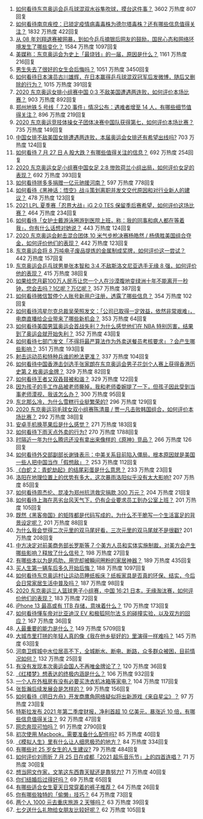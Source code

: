 1. [如何看待东京奥运会乒乓球混双水谷隼吹球，摸台这件事？](https://www.zhihu.com/question/475145975) 3602 万热度 807回复
1. [如何看待南京疾控：已锁定疫情病毒毒株为德尔塔毒株？还有哪些信息值得关注？](https://www.zhihu.com/question/475247957) 1832 万热度 422回复
1. [从 08 年刘翔退赛被网暴，到如今乒乓摘银后网友的鼓励，国民心态和网络环境发生了哪些变化？](https://www.zhihu.com/question/475185967) 1584 万热度 1097回复
1. [美媒称：东京奥运会为史上「最烧钱」的一届，原因是什么？](https://www.zhihu.com/question/475123416) 1161 万热度 216回复
1. [男生失去了很好的女生会后悔吗？](https://www.zhihu.com/question/329545868) 1051 万热度 3450回复
1. [如何看待日本演员古川雄辉，在日本赢得乒乓球混双冠军后发微博，随后又删除的行为？](https://www.zhihu.com/question/475225346) 1015 万热度 391回复
1. [2020 东京奥运女排小组赛中国 0:3 不敌美国遭遇两连败，如何评价本场比赛？](https://www.zhihu.com/question/475232626) 903 万热度 892回复
1. [郑州地铁 5 号线「 7.20 事件」情况公布：遇难者增至 14 人，有哪些细节值得关注？](https://www.zhihu.com/question/475284357) 896 万热度 219回复
1. [2020 东京奥运竞技体操女子团体决赛中国队获得第七，如何评价本场比赛？](https://www.zhihu.com/question/475381070) 735 万热度 149回复
1. [中国女排不敌美国女排遭遇两连败，本届奥运会女排还有希望出线吗?](https://www.zhihu.com/question/475270870) 703 万热度 124回复
1. [如何看待 7 月 27 日 A 股大跌？有哪些值得关注的信息？](https://www.zhihu.com/question/475310268) 692 万热度 254回复
1. [2020 东京奥运女足小组赛中国女足 2:8 惨败荷兰小组出局，如何评价女足的表现？](https://www.zhihu.com/question/475391452) 692 万热度 393回复
1. [如何看待拼多多捐赠一亿元驰援河南？](https://www.zhihu.com/question/473963651) 597 万热度 778回复
1. [如何看待《黑神话：悟空》战斗策划离职并发文交代原因和对行业新人的建议？](https://www.zhihu.com/question/474908844) 478 万热度 123回复
1. [2021 LPL 夏季赛「忍界大战」iG 2:0 TES 保留季后赛希望，如何评价这场比赛？](https://www.zhihu.com/question/475283649) 464 万热度 234回复
1. [如何看待「女护士戴游泳圈游到医院上班，称：我的同事和病人都在等着我」，你有什么话想对她说？](https://www.zhihu.com/question/475238568) 443 万热度 124回复
1. [2020 东京奥运会射击混合团体 10 米气步枪决赛杨皓然 / 杨倩胜美国组合夺金，如何评价他们的表现？](https://www.zhihu.com/question/475309141) 442 万热度 123回复
1. [东京奥运会将 8 万吨电子废品提炼的金属制成奖牌，如何评价这一尝试？](https://www.zhihu.com/question/474716915) 442 万热度 157回复
1. [东京奥运会乒乓球男单张本智和 3:4 不敌斯洛文尼亚选手无缘 8 强，如何评价他的表现？](https://www.zhihu.com/question/475390740) 415 万热度 38回复
1. [如果给您月薪100万人民币让您一个人在沙漠腹地变绿洲十年不能离开一秒钟，您会去吗？1亿呢？万亿呢？](https://www.zhihu.com/question/472905672) 357 万热度 387回复
1. [如何看待微信暂停个人账号新用户注册，透露了哪些信息？](https://www.zhihu.com/question/475208084) 354 万热度 102回复
1. [如何看待鸿星尔克总裁吴荣照发文：「公司已取得一定效益，依然非常艰难」，电商直播给企业带来了哪些新机会？](https://www.zhihu.com/question/474780787) 353 万热度 64回复
1. [如何看待美国男篮奥运会首战失利？为什么感觉他们在 NBA 特别厉害，结果到了奥运会就开始失利？](https://www.zhihu.com/question/474990207) 352 万热度 43回复
1. [如何看待七部门发文「不得将最严算法作为外卖送餐员考核要求」？会产生哪些影响？](https://www.zhihu.com/question/475094320) 351 万热度 193回复
1. [射击运动员和特种兵谁的枪法更准？](https://www.zhihu.com/question/469107554) 337 万热度 104回复
1. [如何看待中国香港击剑选手张家朗在东京奥运会男子花剑个人赛上获得香港历史第 2 枚奥运金牌？](https://www.zhihu.com/question/475134808) 329 万热度 82回复
1. [如何看待王者又双叒叕被和谐？](https://www.zhihu.com/question/471580711) 329 万热度 122回复
1. [因为孩子的手工作品被老师撕掉，我和老师委婉提了一下，但孩子因此受到当事老师漠视，我该怎么办？](https://www.zhihu.com/question/474117690) 300 万热度 95回复
1. [东北那么冷，为什么雪糕行业挺繁荣的?](https://www.zhihu.com/question/412600971) 296 万热度 129回复
1. [2020 东京奥运羽毛球女双小组赛陈清晨 / 贾一凡击败韩国组合，如何评价本场比赛？](https://www.zhihu.com/question/475253515) 292 万热度 38回复
1. [安卓手机换苹果后是什么感觉？](https://www.zhihu.com/question/313732168) 271 万热度 183回复
1. [如何看待下雨天点外卖的行为?](https://www.zhihu.com/question/474815657) 270 万热度 1788回复
1. [时隔近一年为什么腾讯还没有拿出来像样的《原神》竞品？](https://www.zhihu.com/question/473981288) 266 万热度 126回复
1. [如何看待外交部副部长谢锋表示：中美关系目前陷入僵局，根本原因就是美国一些人把中国当作「假想敌」？](https://www.zhihu.com/question/474996051) 253 万热度 112回复
1. [《白蛇 2：青蛇劫起》的结尾彩蛋是什么意思？](https://www.zhihu.com/question/474379083) 233 万热度 23回复
1. [洛阳在地理位置上的优势有多大，这次暴雨洛阳似乎没有太大影响?](https://www.zhihu.com/question/474171360) 207 万热度 85回复
1. [如何看待周杰伦、昆凌为郑州抗洪救灾捐款 300 万元？](https://www.zhihu.com/question/475171933) 204 万热度 21回复
1. [如何看待上海在恶劣台风天气下，仍有企业要求员工到办公室上班？](https://www.zhihu.com/question/474850575) 201 万热度 105回复
1. [既然《黑客帝国》的矩阵都是代码写成的，为什么不干脆写一个生活富足的背景设定呢？](https://www.zhihu.com/question/472297446) 201 万热度 88回复
1. [为什么我会觉得二次元里的双马尾好看，三次元里的双马尾就不是很戳?](https://www.zhihu.com/question/449620519) 201 万热度 208回复
1. [中方决定对前美商务部长罗斯等 7 个美方人员和实体实施制裁，对美方会产生哪些影响？释放了什么信号？](https://www.zhihu.com/question/474551272) 198 万热度 27回复
1. [有哪些本以为是鸡肋，用完却被瞬间圈粉的家居神器？](https://www.zhihu.com/question/359026960) 189 万热度 435回复
1. [买人生第一辆车后多久开始后悔？](https://www.zhihu.com/question/354985985) 188 万热度 1097回复
1. [如何看待东京奥运村让运动员睡纸板床？纸板家具是否真的环保、结实，今后会日常家居生活中普及吗？](https://www.zhihu.com/question/474231487) 187 万热度 98回复
1. [2020 东京奥运三人篮球男子小组赛，中国 16:21 日本，无缘淘汰赛，如何评价他们的表现？](https://www.zhihu.com/question/475299774) 183 万热度 72回复
1. [iPhone 13 最高或有 1TB 存储，意味着什么？](https://www.zhihu.com/question/474158639) 170 万热度 173回复
1. [如何看待懂车帝对比亚迪汉 EV 和极狐阿尔法 S 的碰撞实验，以及双方的回应？](https://www.zhihu.com/question/475036515) 167 万热度 36回复
1. [人最重要的能力是什么？](https://www.zhihu.com/question/19602183) 149 万热度 5709回复
1. [大城市里打拼的年轻人真的像《我在他乡挺好的》里演得一样难吗？](https://www.zhihu.com/question/473665579) 145 万热度 63回复
1. [河南卫辉城中水位居高不下，全城断水、断电、断路，众多群众被困，目前情况如何？](https://www.zhihu.com/question/475343580) 132 万热度 25回复
1. [有没有发现本次奥运会国人不再唯金牌论了？](https://www.zhihu.com/question/474810157) 120 万热度 36回复
1. [《红楼梦》想表达的终极内涵是什么？](https://www.zhihu.com/question/54833966) 106 万热度 932回复
1. [一个人在外租房有没有必要买洗衣机冰箱等家电？](https://www.zhihu.com/question/309052383) 104 万热度 117回复
1. [张哲瀚后续发展会是怎样的？](https://www.zhihu.com/question/453445712) 99 万热度 156回复
1. [如何看待《明日方舟》开发商鹰角网络疑似将出新游戏《来自星尘》？](https://www.zhihu.com/question/475250299) 97 万热度 23回复
1. [特斯拉发布 2021 年第二季度财报，净利首超 10 亿美元，暴涨近 10 倍，有哪些信息值得关注？](https://www.zhihu.com/question/475033354) 92 万热度 47回复
1. [网恋奔现可怕吗？](https://www.zhihu.com/question/313443372) 91 万热度 2790回复
1. [初次使用 Macbook，需要准备什么配件吗?](https://www.zhihu.com/question/465162429) 85 万热度 40回复
1. [《模拟人生》里有什么让人细思极恐的地方？](https://www.zhihu.com/question/264106033) 84 万热度 334回复
1. [有哪些对 25 岁女生的人生建议?](https://www.zhihu.com/question/447599541) 79 万热度 484回复
1. [如何评价刘雨昕 7 月 25 日在成都「2021 超乐音乐节」上的四首连唱？](https://www.zhihu.com/question/474896745) 71 万热度 30回复
1. [想当网文作家，文笔这东西靠天赋还是靠努力?](https://www.zhihu.com/question/473657862) 71 万热度 40回复
1. [你们结婚后过得好吗？](https://www.zhihu.com/question/474091104) 69 万热度 65回复
1. [有哪些适合女生夏天日常穿着的裤子推荐？](https://www.zhihu.com/question/61304354) 64 万热度 26回复
1. [你有哪些独特的「偷懒」技巧？](https://www.zhihu.com/question/475087174) 64 万热度 73回复
1. [两个人 1000 元去重庆旅游 2 天够吗？](https://www.zhihu.com/question/472417007) 63 万热度 39回复
1. [七夕送什么礼物给女朋友比较好呢？](https://www.zhihu.com/question/34524616) 62 万热度 105回复